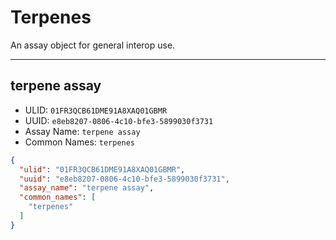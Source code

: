 # Terpenes

An assay object for general interop use.

----------------------------------------

##  terpene assay

* ULID: `01FR3QCB61DME91A8XAQ01GBMR`
* UUID: `e8eb8207-0806-4c10-bfe3-5899030f3731`
* Assay Name: `terpene assay`
* Common Names: `terpenes`

```json
{
  "ulid": "01FR3QCB61DME91A8XAQ01GBMR",
  "uuid": "e8eb8207-0806-4c10-bfe3-5899030f3731",
  "assay_name": "terpene assay",
  "common_names": [
    "terpenes"
  ]
}
```